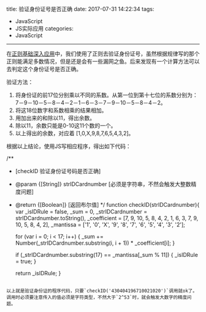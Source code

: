 title: 验证身份证号是否正确
date: 2017-07-31 14:22:34
tags: 
- JavaScript
- JS实际应用
categories:
- JavaScript
---



在[正则基础深入应用](../javascript-reg-2#匹配身份证号码)中，我们使用了正则去验证身份证号，虽然根据规律写的那个正则能满足多数情况，但是还是会有一些漏网之鱼。后来发现有一个计算方法可以去判定这个身份证号是否正确。
<!--more-->
验证方法：
1. 将身份证的前17位分别乘以不同的系数。从第一位到第十七位的系数分别为： 7－9－10－5－8－4－2－1－6－3－7－9－10－5－8－4－2。
2. 将这18位数字和系数相乘的结果相加。
3. 用加出来的和除以11，得出余数。
4. 除以11，余数只能是0-10这11个数的一个。
5. 以上得出的余数，对应着 [1,0,X,9,8,7,6,5,4,3,2]。

根据以上结论，使用JS写相应程序，得出如下代码：

/**
 * [checkID 验证身份证号码是否正确]
 * @param  {[String]} strIDCardnumber [必须是字符串，不然会触发大整数精度问题]
 * @return {[Boolean]}                [返回布尔值]
 */
function checkID(strIDCardnumber){
    var _isIDRule = false,
        _sum = 0,
        _strIDCardnumber = strIDCardnumber.toString(),
        _coefficient = [7, 9, 10, 5, 8, 4, 2, 1, 6, 3, 7, 9, 10, 5, 8, 4, 2],
        _mantissa = ['1', '0', 'X', '9', '8', '7', '6', '5', '4', '3', '2'];

    for (var i = 0; i < 17; i++) {
        _sum += Number(_strIDCardnumber.substring(i, i + 1)) * _coefficient[i];
    }

    if (_strIDCardnumber.substring(17) == _mantissa[_sum % 11]) {
        _isIDRule = true;
    }

    return _isIDRule;
}
````

以上就是验证身份证的程序代码，只要`checkID('430404196710021020')`调用就ok了。
调用时必须要注意传入的值必须是字符类型，不然大于`2^53`时，就会触发大数字的精度问题。
